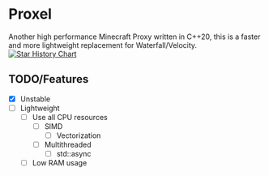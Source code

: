 # Proxel
 Another high performance Minecraft Proxy written in C++20, this is a faster and more lightweight replacement for Waterfall/Velocity.
 <a href="https://star-history.com/#kohakow/Proxel&Date">
  <picture>
    <source media="(prefers-color-scheme: dark)" srcset="https://api.star-history.com/svg?repos=kohakow/Proxel&type=Date&theme=dark" />
    <source media="(prefers-color-scheme: light)" srcset="https://api.star-history.com/svg?repos=kohakow/Proxel&type=Date" />
    <img alt="Star History Chart" src="https://api.star-history.com/svg?repos=kohakow/Proxel&type=Date" />
  </picture>
 </a>
## TODO/Features
- [x] Unstable
- [ ] Lightweight
  - [ ] Use all CPU resources
    - [ ] SIMD
      - [ ] Vectorization
    - [ ] Multithreaded
      - [ ] std::async
  - [ ] Low RAM usage
